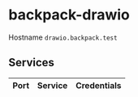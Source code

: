 # backpack-drawio

Hostname `drawio.backpack.test`

## Services

| Port | Service | Credentials
| ---: | :------ | :----------
